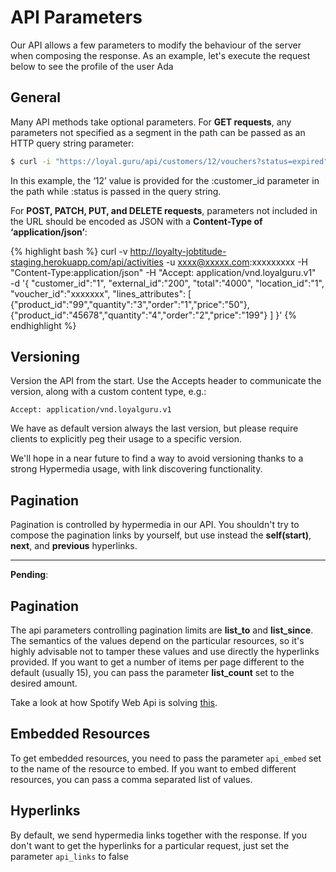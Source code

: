 # API Parameters

Our API allows a few parameters to modify the behaviour of the server when composing the response. As an example, let's execute the request below to see the profile of the user Ada

## General

Many API methods take optional parameters. For **GET requests**, any parameters not specified as a segment in the path can be passed as an HTTP query string parameter:

```bash
$ curl -i "https://loyal.guru/api/customers/12/vouchers?status=expired"
```

In this example, the ‘12’ value is provided for the :customer_id parameter in the path while :status is passed in the query string.

For **POST, PATCH, PUT, and DELETE requests**, parameters not included in the URL should be encoded as JSON with a **Content-Type of ‘application/json’**:

{% highlight bash %}
curl -v http://loyalty-jobtitude-staging.herokuapp.com/api/activities 
-u xxxx@xxxxx.com:xxxxxxxxx
-H "Content-Type:application/json" 
-H "Accept: application/vnd.loyalguru.v1"  
-d '{
    "customer_id":"1", 
    "external_id":"200", 
    "total":"4000", 
    "location_id":"1",
    "voucher_id":"xxxxxxx", 
    "lines_attributes": [
        {"product_id":"99","quantity":"3","order":"1","price":"50"},
        {"product_id":"45678","quantity":"4","order":"2","price":"199"}
        ]
}'
{% endhighlight %}

## Versioning

Version the API from the start. Use the Accepts header to communicate the version, along with a custom content type, e.g.:

```Accept: application/vnd.loyalguru.v1```  

We have as default version always the last version, but please require clients to explicitly peg their usage to a specific version.

We'll hope in a near future to find a way to avoid versioning thanks to a strong Hypermedia usage, with link discovering functionality.

## Pagination

Pagination is controlled by hypermedia in our API. You shouldn't try to compose the pagination links by yourself, but use instead the **self(start)**, **next**, and **previous** hyperlinks.

***

**Pending**: 

## Pagination
The api parameters controlling pagination limits are **list_to** and **list_since**. The semantics of the values depend on the particular resources, so it's highly advisable not to tamper these values and use directly the hyperlinks provided.
If you want to get a number of items per page different to the default (usually 15), you can pass the parameter **list_count** set to the desired amount.

Take a look at how Spotify Web Api is solving [this](https://developer.spotify.com/web-api/object-model/#paging-object).


## Embedded Resources

To get embedded resources, you need to pass the parameter <code>api_embed</code> set to the name of the resource to embed. If you want to embed different resources, you can pass a comma separated list of values.

## Hyperlinks

By default, we send hypermedia links together with the response. If you don't want to get the hyperlinks for a particular request, just set the parameter <code>api_links</code> to false